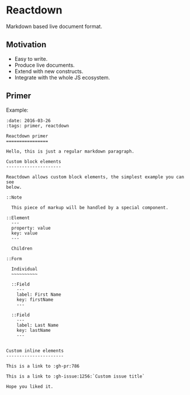Reactdown
=========

Markdown based live document format.

Motivation
----------

* Easy to write.
* Produce live documents.
* Extend with new constructs.
* Integrate with the whole JS ecosystem.

Primer
------

Example:

    :date: 2016-03-26
    :tags: primer, reactdown

    Reactdown primer
    ================

    Hello, this is just a regular markdown paragraph.

    Custom block elements
    ---------------------

    Reactdown allows custom block elements, the simplest example you can see
    below.

    ::Note

      This piece of markup will be handled by a special component.

    ::Element
      ---
      property: value
      key: value
      ---

      Children

    ::Form

      Individual
      ~~~~~~~~~~

      ::Field
        ---
        label: First Name
        key: firstName
        ---

      ::Field
        ---
        label: Last Name
        key: lastName
        ---


    Custom inline elements
    ----------------------

    This is a link to :gh-pr:786

    This is a link to :gh-issue:1256:`Custom issue title`

    Hope you liked it.
